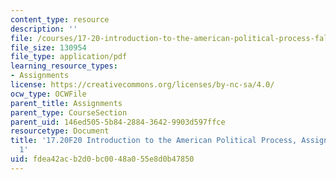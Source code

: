 ```yaml
---
content_type: resource
description: ''
file: /courses/17-20-introduction-to-the-american-political-process-fall-2020/fdea42acb2d0bc0048a055e8d0b47850_MIT17_20F20_Paper1.pdf
file_size: 130954
file_type: application/pdf
learning_resource_types:
- Assignments
license: https://creativecommons.org/licenses/by-nc-sa/4.0/
ocw_type: OCWFile
parent_title: Assignments
parent_type: CourseSection
parent_uid: 146ed505-5b84-2884-3642-9903d597ffce
resourcetype: Document
title: '17.20F20 Introduction to the American Political Process, Assignments: Paper
  1'
uid: fdea42ac-b2d0-bc00-48a0-55e8d0b47850
---
```

